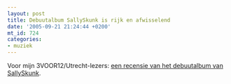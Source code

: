 ```yaml
---
layout: post
title: Debuutalbum SallySkunk is rijk en afwisselend
date: '2005-09-21 21:24:44 +0200'
mt_id: 724
categories:
- muziek
---
```

Voor mijn 3VOOR12/Utrecht-lezers: <a href="http://3voor12lokaal.vpro.nl/magazines/news/index.jsp?portals=6337&magazines=6338&news=189055">een recensie van het debuutalbum van SallySkunk</a>.
